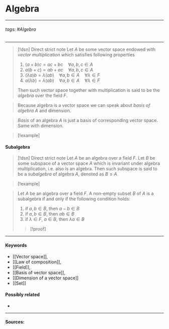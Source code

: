 # Algebra
***
###### tags: #Algebra 
***
>[!dsn] Direct strict note
>Let $A$ be some vector space endowed with *vector multiplication* which satisfies following properties
>1. $(a+b)c=ac+bc\quad\forall a,b,c\in A$
>2. $a(b+c)=ab+ac\quad\forall a,b,c\in A$
>3. $(\lambda a)b=\lambda(ab)\quad\forall a,b\in A\quad\forall\lambda\in F$
>4. $a(\lambda b)=\lambda(ab)\quad\forall a,b\in A\quad\forall\lambda\in F$
>
>Then such vector space together with multiplication is said to be the *algebra* over the field $F$.

>Because algebra is a vector space we can speak about *basis of algebra* $A$ and dimension.

>*Basis* of an algebra $A$ is just a basis of corresponding vector space. Same with dimension.

>[!example] 
>

#### Subalgebra
>[!dsn] Direct strict note
>Let $A$ be an algebra over a field $F$. Let $B$ be some subspace of a vector space $A$ which is invariant under algebra multiplication, i.e. also is an algebra. Then such subspace is said to be a *subalgebra* of algebra $A$, denoted as $B\le A$.

>[!example]
>

>Let $A$ be an algebra over a field $F$. A non-empty subset $B$ of $A$ is a subalgebra if and only if the following condition holds:
>1. if $a,b\in B$, then $a-b\in B$
>2. if $a,b\in B$, then $ab\in B$
>3. if $\lambda\in F$, $a\in B$, then $\lambda a\in B$
>
>>[!proof]
>>
***
#### Keywords
- [[Vector space]],
- [[Law of composition]],
- [[Field]],
- [[Basis of vector space]],
- [[Dimension of a vector space]]
- [[Set]]
#### Possibly related
- 
***
#### Sources:
